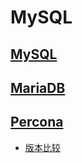 # MySQL

## [MySQL](https://www.mysql.com/products/community/)
## [MariaDB](https://mariadb.org/)
## [Percona](https://www.percona.com/software/mysql-database/percona-server)

- [版本比较](https://www.biaodianfu.com/mysql-percona-or-mariadb.html)
